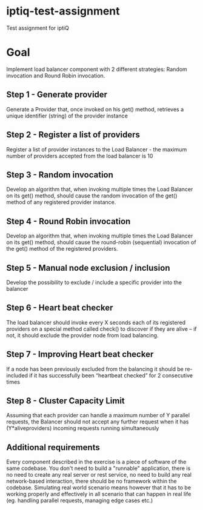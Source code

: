 # iptiq-test-assignment
Test assignment for iptiQ


# Goal
Implement load balancer component with 2 different strategies: Random invocation and Round Robin invocation.

## Step 1 - Generate provider
Generate a Provider that, once invoked on his get() method, retrieves a unique identifier (string) of the provider instance

## Step 2 - Register a list of providers
Register a list of provider instances to the Load Balancer - the maximum number of providers accepted from the load balancer is 10

## Step 3 - Random invocation
Develop an algorithm that, when invoking multiple times the Load Balancer on its get() method, should cause the random invocation of the get() method of any registered provider instance.

## Step 4 - Round Robin invocation
Develop an algorithm that, when invoking multiple times the Load Balancer on its get() method, should cause the round-robin (sequential) invocation of the get() method of the registered providers.

## Step 5 - Manual node exclusion / inclusion
Develop the possibility to exclude / include a specific provider into the balancer

## Step 6 - Heart beat checker
The load balancer should invoke every X seconds each of its registered providers on a special method called check() to discover if they are alive – if not, it should exclude the provider node from load balancing.

## Step 7 - Improving Heart beat checker
If a node has been previously excluded from the balancing it should be re-included if it has successfully been “heartbeat checked” for 2 consecutive times

## Step 8 - Cluster Capacity Limit
Assuming that each provider can handle a maximum number of Y parallel requests, the Balancer should not accept any further request when it has (Y*aliveproviders) incoming requests running simultaneously

## Additional requirements
Every component described in the exercise is a piece of software of the same codebase. You don't need to build a "runnable" application, there is no need to create any real server or rest service, no need to build any real network-based interaction, there should be no framework within the codebase. Simulating real world scenario means however that it has to be working properly and effectively in all scenario that can happen in real life (eg. handling parallel requests, managing edge cases etc.)